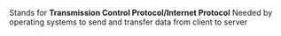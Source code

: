 Stands for **Transmission Control Protocol/Internet Protocol**
Needed by operating systems to send and transfer data from client to server